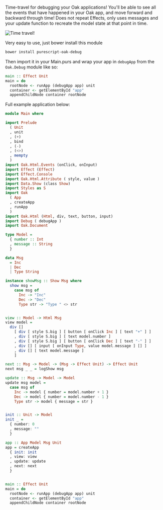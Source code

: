 Time-travel for debugging your Oak applications! You'll be able to see all the
events that have happened in your Oak app, and move forward and backward
through time! Does not repeat Effects, only uses messages and your update
function to recreate the model state at that point in time.

![Time travel!](../assets/demo.gif?raw=true)


Very easy to use, just bower install this module

```sh
bower install purescript-oak-debug
```

Then import it in your Main.purs and wrap your app in `debugApp` from the
`Oak.Debug` module like so:

```purs
main :: Effect Unit
main = do
  rootNode <- runApp (debugApp app) unit
  container <- getElementById "app"
  appendChildNode container rootNode
```




Full example application below:
```purs
module Main where

import Prelude
  ( Unit
  , unit
  , (+)
  , bind
  , (-)
  , (<>)
  , mempty
  )
import Oak.Html.Events (onClick, onInput)
import Effect (Effect)
import Effect.Console
import Oak.Html.Attribute ( style, value )
import Data.Show (class Show)
import Styles as S
import Oak
  ( App
  , createApp
  , runApp
  )
import Oak.Html (Html, div, text, button, input)
import Debug ( debugApp )
import Oak.Document

type Model =
  { number :: Int
  , message :: String
  }

data Msg
  = Inc
  | Dec
  | Type String

instance showMsg :: Show Msg where
  show msg =
    case msg of
      Inc -> "Inc"
      Dec -> "Dec"
      Type str -> "Type " <> str


view :: Model -> Html Msg
view model =
  div []
    [ div [ style S.big ] [ button [ onClick Inc ] [ text "+" ] ]
    , div [ style S.big ] [ text model.number ]
    , div [ style S.big ] [ button [ onClick Dec ] [ text "-" ] ]
    , div [] [ input [ onInput Type, value model.message ] [] ]
    , div [] [ text model.message ]
    ]

next :: Msg -> Model -> (Msg -> Effect Unit) -> Effect Unit
next msg _ _ = logShow msg

update :: Msg -> Model -> Model
update msg model =
  case msg of
    Inc -> model { number = model.number + 1 }
    Dec -> model { number = model.number - 1 }
    Type str -> model { message = str }


init :: Unit -> Model
init _ =
  { number: 0
  , message: ""
  }

app :: App Model Msg Unit
app = createApp
  { init: init
  , view: view
  , update: update
  , next: next
  }


main :: Effect Unit
main = do
  rootNode <- runApp (debugApp app) unit
  container <- getElementById "app"
  appendChildNode container rootNode
```
